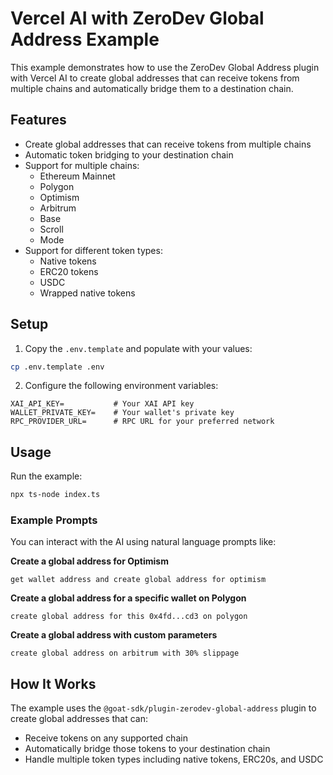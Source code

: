 # Vercel AI with ZeroDev Global Address Example

This example demonstrates how to use the ZeroDev Global Address plugin with Vercel AI to create global addresses that can receive tokens from multiple chains and automatically bridge them to a destination chain.

## Features

- Create global addresses that can receive tokens from multiple chains
- Automatic token bridging to your destination chain
- Support for multiple chains:
  - Ethereum Mainnet
  - Polygon
  - Optimism
  - Arbitrum
  - Base
  - Scroll
  - Mode
- Support for different token types:
  - Native tokens
  - ERC20 tokens
  - USDC
  - Wrapped native tokens

## Setup

1. Copy the `.env.template` and populate with your values:

```bash
cp .env.template .env
```

2. Configure the following environment variables:
```
XAI_API_KEY=           # Your XAI API key
WALLET_PRIVATE_KEY=    # Your wallet's private key
RPC_PROVIDER_URL=      # RPC URL for your preferred network
```

## Usage

Run the example:
```bash
npx ts-node index.ts
```

### Example Prompts

You can interact with the AI using natural language prompts like:

**Create a global address for Optimism**
```
get wallet address and create global address for optimism
```

**Create a global address for a specific wallet on Polygon**
```
create global address for this 0x4fd...cd3 on polygon
```

**Create a global address with custom parameters**
```
create global address on arbitrum with 30% slippage
```

## How It Works

The example uses the `@goat-sdk/plugin-zerodev-global-address` plugin to create global addresses that can:
- Receive tokens on any supported chain
- Automatically bridge those tokens to your destination chain
- Handle multiple token types including native tokens, ERC20s, and USDC

